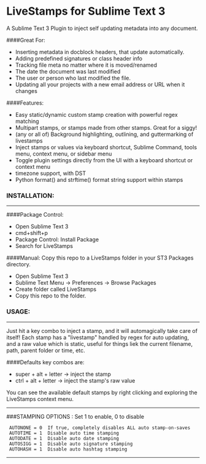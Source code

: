 # LiveStamps for Sublime Text 3
A Sublime Text 3 Plugin to inject self updating metadata into any document.

####Great For:  

 * Inserting metadata in docblock headers, that update automatically.
 * Adding predefined signatures or class header info
 * Tracking file meta no matter where it is moved/renamed
 * The date the document was last modified
 * The user or person who last modified the file.
 * Updating all your projects with a new email address or URL when it changes

####Features:  

 * Easy static/dynamic custom stamp creation with powerful regex matching
 * Multipart stamps, or stamps made from other stamps. Great for a siggy!
 * (any or all of) Background highlighting, outlining, and guttermarking of livestamps 
 * Inject stamps or values via keyboard shortcut, Sublime Command, tools menu, context menu, or sidebar menu
 * Toggle plugin settings directly from the UI with a keyboard shortcut or context menu
 * timezone support, with DST
 * Python format() and strftime() format string support within stamps


### INSTALLATION:
----
####Package Control: 
 * Open Sublime Text 3
 * cmd+shift+p
 * Package Control: Install Package
 * Search for LiveStamps

####Manual: 
Copy this repo to a LiveStamps folder in your ST3 Packages directory. 
 * Open Sublime Text 3
 * Sublime Text Menu -> Preferences -> Browse Packages
 * Create folder called LiveStamps
 * Copy this repo to the folder.

### USAGE:
----

Just hit a key combo to inject a stamp, and it will automagically take care of itself! Each stamp has a "livestamp"  handled by regex for auto updating, and a raw value which is static, useful for things liek the current filename, path, parent folder or time, etc.

####Defaults key combos are:
 * super + alt + letter -> inject the stamp
 * ctrl  + alt + letter -> inject the stamp's raw value

You can see the available default stamps by right clicking and exploring the LiveStamps context menu.

----
###STAMPING OPTIONS : Set 1 to enable, 0 to disable

     AUTONONE = 0  If true, completely disables ALL auto stamp-on-saves
     AUTOTIME = 1  Disable auto time stamping
     AUTODATE = 1  Disable auto date stamping
     AUTOSIGG = 1  Disable auto signature stamping
     AUTOHASH = 1  Disable auto hashtag stamping

----



